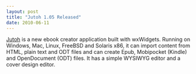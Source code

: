 ```yaml
---
layout: post
title: "Jutoh 1.05 Released"
date: 2010-06-11
---
```


[Jutoh][1] is a new ebook creator application built with wxWidgets. Running on
Windows, Mac, Linux, FreeBSD and Solaris x86, it can import content from HTML,
plain text and ODT files and can create Epub, Mobipocket (Kindle) and
OpenDocument (ODT) files. It has a simple WYSIWYG editor and a cover design
editor.

[1]: http://www.jutoh.com/
